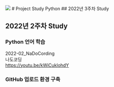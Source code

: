 <img src="https://upload.wikimedia.org/wikipedia/commons/thumb/f/f8/Python_logo_and_wordmark.svg/220px-Python_logo_and_wordmark.svg.png">
# Project Study Python
## 2022년 3주차 Study


## 2022년 2주차 Study

### Python 언어 학습
2022-02_NaDoCording\
나도코딩\
https://youtu.be/kWiCuklohdY

### GitHub 업로드 환경 구축
